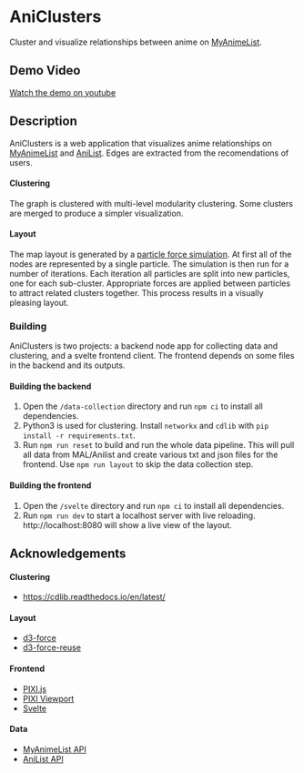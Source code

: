 # AniClusters

Cluster and visualize relationships between anime on [MyAnimeList](https://myanimelist.net/).

<!-- Overview image -->

## Demo Video


[Watch the demo on youtube](https://myanimelist.net/)
## Description

AniClusters is a web application that visualizes anime relationships on [MyAnimeList](https://myanimelist.net/) and [AniList](https://anilist.co/home). Edges are extracted from the recomendations of users.

#### Clustering

The graph is clustered with multi-level modularity clustering. Some clusters are merged to produce a simpler visualization.

#### Layout

The map layout is generated by a [particle force simulation](https://github.com/d3/d3-force). At first all of the nodes are represented by a single particle. The simulation is then run for a number of iterations. Each iteration all particles are split into new particles, one for each sub-cluster. Appropriate forces are applied between particles to attract related clusters together. This process results in a visually pleasing layout.


### Building

AniClusters is two projects: a backend node app for collecting data and clustering, and a svelte frontend client. The frontend depends on some files in the backend and its outputs.

#### Building the backend

1. Open the `/data-collection` directory and run `npm ci` to install all dependencies.
2. Python3 is used for clustering. Install `networkx` and `cdlib` with `pip install -r requirements.txt`.
3. Run `npm run reset` to build and run the whole data pipeline. This will pull all data from MAL/Anilist and create various txt and json files for the frontend. Use `npm run layout` to skip the data collection step.

#### Building the frontend

1. Open the `/svelte` directory and run `npm ci` to install all dependencies.
2. Run `npm run dev` to start a localhost server with live reloading. http://localhost:8080 will show a live view of the layout.

## Acknowledgements

#### Clustering

- https://cdlib.readthedocs.io/en/latest/

#### Layout

- [d3-force](https://github.com/d3/d3-force)
- [d3-force-reuse](https://github.com/twosixlabs/d3-force-reuse)

#### Frontend

- [PIXI.js](https://www.pixijs.com/)
- [PIXI Viewport](https://github.com/davidfig/pixi-viewport)
- [Svelte](https://svelte.dev/)

#### Data

- [MyAnimeList API](https://myanimelist.net/apiconfig/references/api/v2)
- [AniList API](https://anilist.gitbook.io/anilist-apiv2-docs/)
